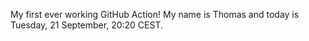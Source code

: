 My first ever working GitHub Action!
My name is Thomas and today is Tuesday, 21 September, 20:20 CEST. 
